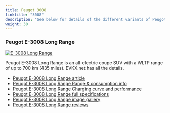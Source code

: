 ```yaml
---
title: Peugot 3008
linktitle: "3008"
description: "See below for details of the different variants of Peugot 3008"
weight: 30
---
```

### Peugot E-3008 Long Range

<a href="/models/peugot/3008/e-3008_long_range/"><img src="https://media.evkx.net/multimedia/models/peugot/3008/e-3008_long_range/main_1_st.jpg" class="img-fluid" alt="E-3008 Long Range" ></a>

Peugot E-3008 Long Range is an all-electric coupe SUV with a WLTP range of up to 700 km (435 miles). EVKX.net has all the details. 

- [Peugot E-3008 Long Range article](/models/peugot/3008/e-3008_long_range/)
- [Peugot E-3008 Long Range Range & consumption info](/models/peugot/3008/e-3008_long_range/rangeandconsumption)
- [Peugot E-3008 Long Range Charging curve and performance](/models/peugot/3008/e-3008_long_range/chargingcurve)
- [Peugot E-3008 Long Range full specifications](/models/peugot/3008/e-3008_long_range/specifications)
- [Peugot E-3008 Long Range image gallery](/models/peugot/3008/e-3008_long_range/gallery)
- [Peugot E-3008 Long Range reviews](/models/peugot/3008/e-3008_long_range/reviews)


